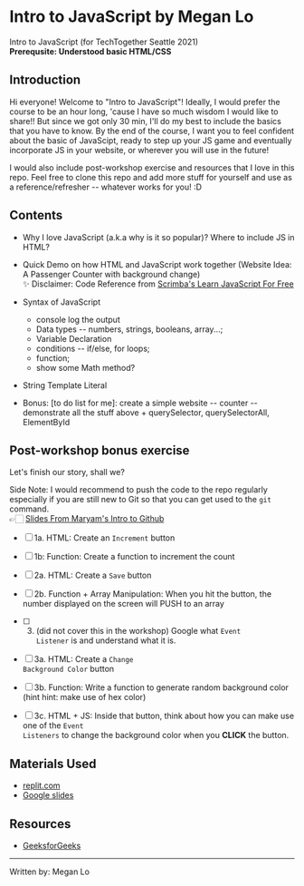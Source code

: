 # Intro to JavaScript by Megan Lo
Intro to JavaScript (for TechTogether Seattle 2021)
<br/>
<b>Prerequsite: Understood basic HTML/CSS</b>

## Introduction
Hi everyone! Welcome to "Intro to JavaScript"! Ideally, I would prefer the course to be an hour long, 'cause I have so much wisdom I would like to share!! But since we got only 30 min, I'll do my best to include the basics that you have to know. By the end of the course, I want you to feel confident about the basic of JavaScipt, ready to step up your JS game and eventually incorporate JS in your website, or wherever you will use in the future!

I would also include post-workshop exercise and resources that I love in this repo. Feel free to clone this repo and add more stuff for yourself and use as a reference/refresher -- whatever works for you! :D 

## Contents
- Why I love JavaScript (a.k.a why is it so popular)? Where to include JS in HTML?
- Quick Demo on how HTML and JavaScript work together (Website Idea: A Passenger Counter with background change) <br/>
✨ Disclaimer: Code Reference from [Scrimba's Learn JavaScript For Free](https://scrimba.com/learn/learnjavascript)

- Syntax of JavaScript
  - console log the output
  - Data types -- numbers, strings, booleans, array...; 
  - Variable Declaration
  - conditions -- if/else, for loops;
  - function;
  - show some Math method?
- String Template Literal

- Bonus: [to do list for me]: create a simple website -- counter -- demonstrate all the stuff above + querySelector, querySelectorAll, ElementById


## Post-workshop bonus exercise

Let's finish our story, shall we?

Side Note: I would recommend to push the code to the repo regularly especially if you are still new to Git so that you can get used to the <code>git</code> command. <br/>
👉🏻 [Slides From Maryam's Intro to Github](https://docs.google.com/presentation/d/1d9IXs8fQDumiahEs-fzCiGaOyj_io0-m/edit#slide=id.p5) 

- [ ] 1a. HTML: Create an <code>Increment</code> button 
- [ ] 1b: Function: Create a function to increment the count
- [ ] 2a. HTML: Create a <code>Save</code> button
- [ ] 2b. Function + Array Manipulation: When you hit the button, the number displayed on the screen will PUSH to an array
- [ ] 3. (did not cover this in the workshop) Google what <code>Event Listener</code> is and understand what it is.
- [ ] 3a. HTML: Create a <code>Change Background Color</code> button
- [ ] 3b. Function: Write a function to generate random background color (hint hint: make use of hex color)
- [ ] 3c. HTML + JS: Inside that button, think about how you can make use one of the <code>Event Listeners</code> to change the background color when you <strong>CLICK</strong> the button.


## Materials Used
- [replit.com](https://replit.com/@mehmehmehlol/JavaScript-101#index.js)
- [Google slides](https://docs.google.com/presentation/d/1kPFWjKlhi4YeF5xuIew6HEKb0WsRfBMzGw2htVahJVE/edit?usp=sharing)

## Resources
- [GeeksforGeeks](https://www.geeksforgeeks.org/introduction-to-javascript/)

---
Written by: Megan Lo

